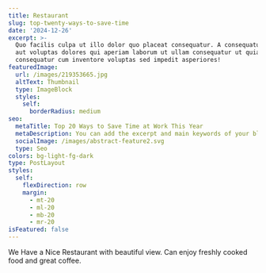 ```yaml
---
title: Restaurant
slug: top-twenty-ways-to-save-time
date: '2024-12-26'
excerpt: >-
  Quo facilis culpa ut illo dolor quo placeat consequatur. A consequatur facilis
  aut voluptas dolores qui aperiam laborum ut ullam consequatur ut quia
  consequatur cum inventore voluptas sed impedit asperiores!
featuredImage:
  url: /images/219353665.jpg
  altText: Thumbnail
  type: ImageBlock
  styles:
    self:
      borderRadius: medium
seo:
  metaTitle: Top 20 Ways to Save Time at Work This Year
  metaDescription: You can add the excerpt and main keywords of your blog post here.
  socialImage: /images/abstract-feature2.svg
  type: Seo
colors: bg-light-fg-dark
type: PostLayout
styles:
  self:
    flexDirection: row
    margin:
      - mt-20
      - ml-20
      - mb-20
      - mr-20
isFeatured: false
---
```

We Have a Nice Restaurant with beautiful view. Can enjoy freshly cooked food and great coffee.
